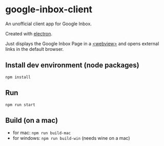 # google-inbox-client

An unofficial client app for Google Inbox.

Created with [electron](https://github.com/electron/electron).

Just displays the Google Inbox Page in a [&lt;webview&gt;](https://electronjs.org/docs/api/webview-tag) and
opens external links in the default browser.

## Install dev environment (node packages)

`npm install`

## Run

`npm run start`

## Build (on a mac)

- for mac: `npm run build-mac`
- for windows: `npm run build-win` (needs wine on a mac)